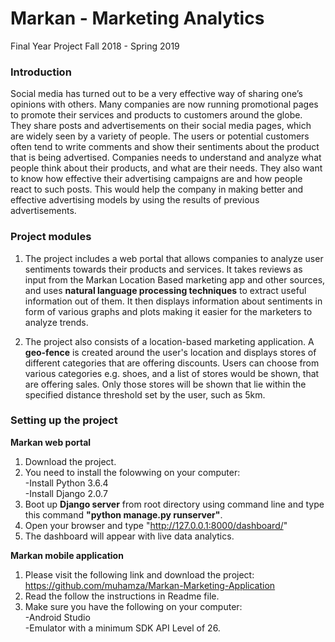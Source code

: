 # Markan - Marketing Analytics  
Final Year Project Fall 2018 - Spring 2019

### Introduction  
Social media has turned out to be a very effective way of sharing one’s opinions with others. Many companies are now running promotional pages to promote their services and products to customers around the globe. They share posts and advertisements on their social media pages, which are widely seen by a variety of people.
The users or potential customers often tend to write comments and show their sentiments about the product that is being advertised.
Companies needs to understand and analyze what people think about their products, and what are their needs. They also want to know how effective their advertising campaigns are and how people react to such posts. This would help the company in making 
better and effective advertising models by using the results of previous advertisements.

### Project modules  
1. The project includes a web portal that allows companies to analyze user sentiments towards their products and services. It takes reviews as input from the Markan Location Based marketing app and other sources, and uses **natural language processing techniques** to extract useful information out of them.  It then displays information about sentiments in form of various graphs and plots making it easier for the marketers to analyze trends.
  
2. The project also consists of a location-based marketing application. A **geo-fence** is created around the user's location and displays stores of different categories that are offering discounts. Users can choose from various categories e.g. shoes, and a list of stores would be shown, that are offering sales. Only those stores will be shown that lie within the specified distance threshold set by the user, such as 5km.  

### Setting up the project   
**Markan web portal**  
1. Download the project.
2. You need to install the folowwing on your computer:   
  -Install Python 3.6.4   
  -Install Django 2.0.7   
3. Boot up **Django server** from root directory using command line and type this command **"python manage.py runserver"**.    
4. Open your browser and type "http://127.0.0.1:8000/dashboard/"    
5. The dashboard will appear with live data analytics.   

**Markan mobile application**   
1. Please visit the following link and download the project:   
https://github.com/muhamza/Markan-Marketing-Application  
2. Read the follow the instructions in Readme file.  
3. Make sure you have the following on your computer:  
  -Android Studio  
  -Emulator with a minimum SDK API Level of 26.  

